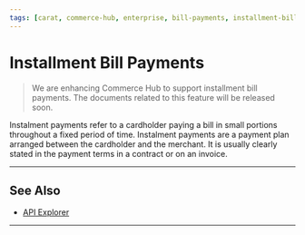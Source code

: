 ```yaml
---
tags: [carat, commerce-hub, enterprise, bill-payments, installment-bill-payments]
---
```


# Installment Bill Payments

<!-- theme: danger -->
> We are enhancing Commerce Hub to support installment bill payments. The documents related to this feature will be released soon.


Instalment payments refer to a cardholder paying a bill in small portions throughout a fixed period of time. Instalment payments are a payment plan arranged between the cardholder and the merchant. It is usually clearly stated in the payment terms in a contract or on an invoice.

<!---

Installment transaction information is submitted in the `installments` object as part of `additionalDataCommon`.

| Variable | Type | Maximum Length | Description |
| -------- | -- | ------------ | ------------------ |
| `installmentCount` | *integer* | 3 | Number of installment payments in the plan |
--->

---

## See Also

- [API Explorer](../api/?type=post&path=/payments/v1/charges)

---